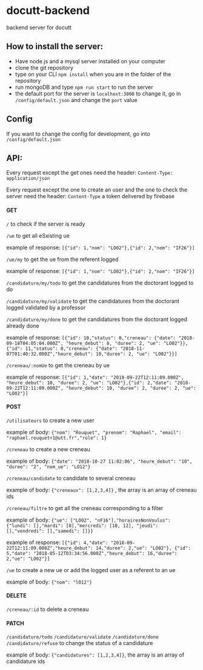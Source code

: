 # docutt-backend
backend server for docutt

## How to install the server:

- Have node.js and a mysql server installed on your computer
- clone the git repository
- type on your CLI `npm install` when you are in the folder of the repository
- run mongoDB and type `npm run start` to run the server
- the default port for the server is `localhost:3000` to change it, go in `/config/default.json` and change the `port` value

## Config

If you want to change the config for development, go into `/config/default.json`

## API:

Every request except the get ones need the header:
`Content-Type: application/json`

Every request except the one to create an user and the one to check the server need the header:
`Content-Type` a token delivered by firebase

#### GET

`/` to check if the server is ready

`/ue` to get all eSxisting ue

example of response: `[{"id": 1,"nom": "LO02"},{"id": 2,"nom": "IF26"}]`

`/ue/my` to get the ue from the referent logged

example of response: `[{"id": 1,"nom": "LO02"},{"id": 2,"nom": "IF26"}]`

`/candidature/my/todo` to get the candidatures from the doctorant logged to do

`/candidature/my/validate` to get the candidatures from the doctorant logged validated by a professor

`/candidature/my/done` to get the candidatures from the doctorant logged already done

example of response: `[{"id": 10,"status": 0,"creneau": {"date": "2018-09-18T04:05:04.000Z", "heure_debut": 8, "duree": 2,
"ue": "LO02"}},{"id": 11,"status": 0,"creneau": {"date": "2018-11-07T01:40:32.000Z","heure_debut": 10,"duree": 2,
"ue": "LO02"}}]`

`/creneau/:nomUe` to get the creneau by ue

example of response: `[{"id": 1,"date": "2018-09-22T12:11:09.000Z", "heure_debut": 10, "duree": 2, "ue": "LO02"},{"id": 2,"date": "2018-09-22T12:11:09.000Z", "heure_debut": 10, "duree": 2, "duree": 2, "ue": "LO02"}]`

#### POST

`/utilisateurs` to create a new user

example of body: `{"nom": "Rouquet", "prenom": "Raphael", "email": "raphael.rouquet+1@utt.fr","role": 1}`

`/creneau` to create a new creneau

example of body: `{"date": "2018-10-27 11:02:06", "heure_debut": "10", "duree": "2", "nom_ue": "LO12"}`

`/creneau/candidate` to candidate to several creneau

example of body: `{"creneaux": [1,2,3,4]}` , the array is an array of creneau ids

`/creneau/filtre` to get all the creneau corresponding to a filter

example of body: `{"ue": ["LO02", "nF16"],"horairesNonVoulus": {"lundi": [],"mardi": [8],"mercredi": [10, 12],
"jeudi": [],"vendredi": [],"samedi": []}}`

example of response: `[{"id": 4,"date": "2018-09-22T12:11:09.000Z","heure_debut": 14,"duree": 2,"ue": "LO02"},
{"id": 5,"date": "2018-05-12T03:34:56.000Z","heure_debut": 16,"duree": 2,"ue": "LO02"}]`

`/ue` to create a new ue or add the logged user as a referent to an ue

example of body: `{"nom": "lO12"}`

#### DELETE

`/creneau/:id` to delete a creneau

#### PATCH

`/candidature/todo`
`/candidature/validate`
`/candidature/done`
`/candidature/refuse`
to change the status of a candidature

example of body: `{"candidatures": [1,2,3,4]}`, the array is an array of candidature ids
